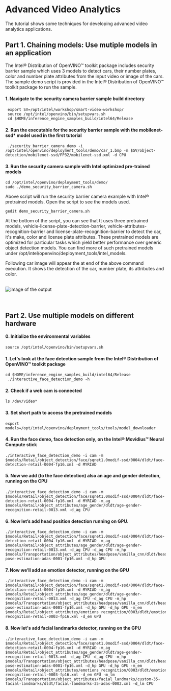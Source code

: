 # Advanced Video Analytics
The tutorial shows some techniques for developing advanced video analytics applications.

## Part 1. Chaining models: Use mutiple models in an application

The Intel® Distribution of OpenVINO™ toolkit package includes security barrier sample which uses 3 models to detect cars, their number plates, color and number plate attributes from the input video or image of the cars. The sample demo script is provided in the Intel® Distribution of OpenVINO™ toolkit package to run the sample. 

#### 1. Navigate to the security camera barrier sample build directory
	 export SV=/opt/intel/workshop/smart-video-workshop/
	 source /opt/intel/openvino/bin/setupvars.sh
	 cd $HOME/inference_engine_samples_build/intel64/Release
  
#### 2. Run the executable for the security barrier sample with the mobilenet-ssd* model used in the first tutorial

	 ./security_barrier_camera_demo -i /opt/intel/openvino/deployment_tools/demo/car_1.bmp -m $SV/object-detection/mobilenet-ssd/FP32/mobilenet-ssd.xml -d CPU
 
#### 3. Run the security camera sample with Intel optimized pre-trained models 

    cd /opt/intel/openvino/deployment_tools/demo/
    sudo ./demo_security_barrier_camera.sh

Above script will run the security barrier camera example with Intel® pretrained models. Open the script to see the models used.

	gedit demo_security_barrier_camera.sh

At the bottom of the script, you can see that tt uses three pretrained models, vehicle-license-plate-detection-barrier, vehicle-attributes-recognition-barrier and license-plate-recognition-barrier to detect the car, it's make, color and license plate attributes. These pretrained models are optimized for particular tasks which yield better performance over generic object detection models. You can find more of such pretrained models under /opt/intel/openvino/deployment_tools/intel_models. 
 
Following car image will appear the at end of the above command execution. It shows the detection of the car, number plate, its attributes and color.  
<br>

![image of the output](https://github.com/intel-iot-devkit/smart-video-workshop/blob/master/images/sampleop.png "car")

<br>


## Part 2. Use multiple models on different hardware

#### 0. Initialize the environmental variables

	source /opt/intel/openvino/bin/setupvars.sh

#### 1. Let's look at the face detection sample from the Intel® Distribution of OpenVINO™ toolkit package
	
	cd $HOME/inference_engine_samples_build/intel64/Release
	 ./interactive_face_detection_demo -h
	 
#### 2. Check if a web cam is connected

	ls /dev/video*

#### 3. Set short path to access the pretrained models

	export models=/opt/intel/openvino/deployment_tools/tools/model_downloader
	
#### 4. Run the face demo, face detection only, on the Intel® Movidius™ Neural Compute stick

	./interactive_face_detection_demo -i cam -m $models/Retail/object_detection/face/sqnet1.0modif-ssd/0004/dldt/face-detection-retail-0004-fp16.xml -d MYRIAD


#### 5. Now we add (to the face detection) also an age and gender detection, running on the CPU

	./interactive_face_detection_demo -i cam -m $models/Retail/object_detection/face/sqnet1.0modif-ssd/0004/dldt/face-detection-retail-0004-fp16.xml -d MYRIAD -m_ag $models/Retail/object_attributes/age_gender/dldt/age-gender-recognition-retail-0013.xml -d_ag CPU 



#### 6. Now let’s add head position detection running on GPU.
 
 	./interactive_face_detection_demo -i cam -m $models/Retail/object_detection/face/sqnet1.0modif-ssd/0004/dldt/face-detection-retail-0004-fp16.xml -d MYRIAD -m_ag $models/Retail/object_attributes/age_gender/dldt/age-gender-recognition-retail-0013.xml -d_ag CPU -d_ag CPU -m_hp $models/Transportation/object_attributes/headpose/vanilla_cnn/dldt/head-pose-estimation-adas-0001-fp16.xml -d_hp GPU

#### 7. Now we’ll add an emotion detector, running on the GPU
	
	./interactive_face_detection_demo -i cam -m $models/Retail/object_detection/face/sqnet1.0modif-ssd/0004/dldt/face-detection-retail-0004-fp16.xml -d MYRIAD -m_ag $models/Retail/object_attributes/age_gender/dldt/age-gender-recognition-retail-0013.xml -d_ag CPU -d_ag CPU -m_hp $models/Transportation/object_attributes/headpose/vanilla_cnn/dldt/head-pose-estimation-adas-0001-fp16.xml -d_hp GPU -d_hp GPU -m_em $models/Retail/object_attributes/emotions_recognition/0003/dldt/emotions-recognition-retail-0003-fp16.xml -d_em GPU
	
#### 8. Now let's add facial landmarks detector, running on the GPU
	
	./interactive_face_detection_demo -i cam -m $models/Retail/object_detection/face/sqnet1.0modif-ssd/0004/dldt/face-detection-retail-0004-fp16.xml -d MYRIAD -m_ag $models/Retail/object_attributes/age_gender/dldt/age-gender-recognition-retail-0013.xml -d_ag CPU -d_ag CPU -m_hp $models/Transportation/object_attributes/headpose/vanilla_cnn/dldt/head-pose-estimation-adas-0001-fp16.xml -d_hp GPU -d_hp GPU -m_em $models/Retail/object_attributes/emotions_recognition/0003/dldt/emotions-recognition-retail-0003-fp16.xml -d_em GPU -m_lm  $models/Transportation/object_attributes/facial_landmarks/custom-35-facial-landmarks/dldt/facial-landmarks-35-adas-0002.xml -d_lm CPU
	

